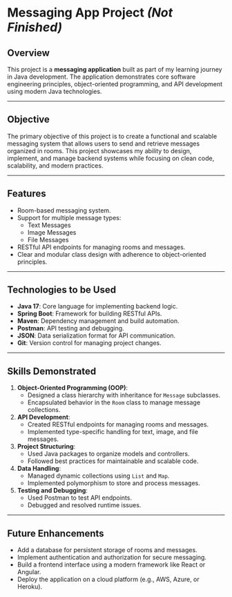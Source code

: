 # Messaging App Project _(Not Finished)_

## **Overview**
This project is a **messaging application** built as part of my learning journey in Java development. The application demonstrates core software engineering principles, object-oriented programming, and API development using modern Java technologies.

---

## **Objective**
The primary objective of this project is to create a functional and scalable messaging system that allows users to send and retrieve messages organized in rooms. This project showcases my ability to design, implement, and manage backend systems while focusing on clean code, scalability, and modern practices.

---

## **Features**
- Room-based messaging system.
- Support for multiple message types:
  - Text Messages
  - Image Messages
  - File Messages
- RESTful API endpoints for managing rooms and messages.
- Clear and modular class design with adherence to object-oriented principles.

---

## **Technologies to be Used**
- **Java 17**: Core language for implementing backend logic.
- **Spring Boot**: Framework for building RESTful APIs.
- **Maven**: Dependency management and build automation.
- **Postman**: API testing and debugging.
- **JSON**: Data serialization format for API communication.
- **Git**: Version control for managing project changes.
---

## **Skills Demonstrated**
1. **Object-Oriented Programming (OOP)**:
   - Designed a class hierarchy with inheritance for `Message` subclasses.
   - Encapsulated behavior in the `Room` class to manage message collections.
2. **API Development**:
   - Created RESTful endpoints for managing rooms and messages.
   - Implemented type-specific handling for text, image, and file messages.
3. **Project Structuring**:
   - Used Java packages to organize models and controllers.
   - Followed best practices for maintainable and scalable code.
4. **Data Handling**:
   - Managed dynamic collections using `List` and `Map`.
   - Implemented polymorphism to store and process messages.
5. **Testing and Debugging**:
   - Used Postman to test API endpoints.
   - Debugged and resolved runtime issues.

---

## **Future Enhancements**
- Add a database for persistent storage of rooms and messages.
- Implement authentication and authorization for secure messaging.
- Build a frontend interface using a modern framework like React or Angular.
- Deploy the application on a cloud platform (e.g., AWS, Azure, or Heroku).

